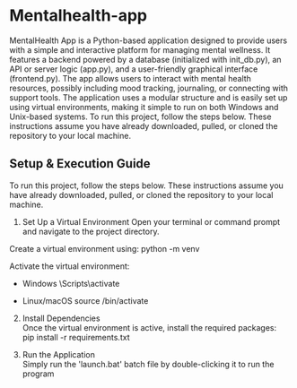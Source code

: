 # Mentalhealth-app
MentalHealth App is a Python-based application designed to provide users with a simple and interactive platform for managing mental wellness. It features a backend powered by a database (initialized with init_db.py), an API or server logic (app.py), and a user-friendly graphical interface (frontend.py). The app allows users to interact with mental health resources, possibly including mood tracking, journaling, or connecting with support tools. The application uses a modular structure and is easily set up using virtual environments, making it simple to run on both Windows and Unix-based systems.
To run this project, follow the steps below. These instructions assume you have already downloaded, pulled, or cloned the repository to your local machine.

## Setup & Execution Guide
To run this project, follow the steps below. These instructions assume you have already downloaded, pulled, or cloned the repository to your local machine.

1. Set Up a Virtual Environment
Open your terminal or command prompt and navigate to the project directory. 

Create a virtual environment using:
python -m venv <environment-name>

Activate the virtual environment:
- Windows
<environment-name>\Scripts\activate

- Linux/macOS
source <environment-name>/bin/activate

2. Install Dependencies  
Once the virtual environment is active, install the required packages:  
pip install -r requirements.txt

3. Run the Application  
Simply run the 'launch.bat' batch file by double-clicking it to run the program
